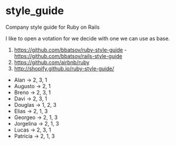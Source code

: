 # style_guide
Company style guide for Ruby on Rails


I like to open a votation for we decide with one we can use as base.
1) https://github.com/bbatsov/ruby-style-guide - https://github.com/bbatsov/rails-style-guide
2) https://github.com/airbnb/ruby
3) http://shopify.github.io/ruby-style-guide/

- Alan -> 2, 3, 1
- Augusto -> 2, 1
- Breno -> 2, 3, 1
- Davi -> 2, 3, 1
- Douglas -> 1, 2, 3
- Elias -> 2, 1, 3
- Georgeo -> 2, 1, 3
- Jorgelina -> 2, 1, 3
- Lucas -> 2, 3, 1
- Patricia -> 2, 1, 3

